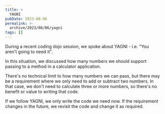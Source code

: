 ```yaml
---
title: >
  YAGNI
pubDate: 2023-08-06
permalink: >-
  archive/2023/08/06/yagni
tags: []
---
```


During a recent coding dojo session, we spoke about YAGNI - i.e. "You aren't going to need it".

In this situation, we discussed how many numbers we should support passing to a method in a calculator application.

There's no technical limit to how many numbers we can pass, but there may be a requirement where we only need to add or subtract two numbers. In that case, we don't need to calculate three or more numbers, so there's no benefit or value to writing that code.

If we follow YAGNI, we only write the code we need now. If the requirement changes in the future, we revisit the code and change it as required.
